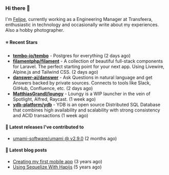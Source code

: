 ### Hi there 👋

I'm [Felipe](https://felipe.im), currently working as a Engineering Manager at Transfeera, enthusiastic in technology and occasionally write about my experiences. Also a hobby photographer.

#### ⭐ Recent Stars
- **[tembo-io/tembo](https://github.com/tembo-io/tembo)** - Postgres for everything (2 days ago)
- **[filamentphp/filament](https://github.com/filamentphp/filament)** - A collection of beautiful full-stack components for Laravel. The perfect starting point for your next app. Using Livewire, Alpine.js and Tailwind CSS. (2 days ago)
- **[danswer-ai/danswer](https://github.com/danswer-ai/danswer)** - Ask Questions in natural language and get Answers backed by private sources. Connects to tools like Slack, GitHub, Confluence, etc. (2 days ago)
- **[MatthiasGrandl/loungy](https://github.com/MatthiasGrandl/loungy)** - Loungy is a WIP launcher in the vein of Spotlight, Alfred, Raycast. (1 week ago)
- **[ydb-platform/ydb](https://github.com/ydb-platform/ydb)** - YDB is an open source Distributed SQL Database that combines high availability and scalability with strong consistency and ACID transactions (1 week ago)

#### 🚀 Latest releases I've contributed to


- [umami-software/umami @ v2.9.0](https://github.com/umami-software/umami/releases/tag/v2.9.0) (2 months ago)

#### 📄 Latest blog posts
- [Creating my first mobile app](https://felipe.im/posts/creating-my-first-mobile-app/) (3 years ago)
- [Using Sequelize With Hapijs](https://felipe.im/posts/using-sequelize-with-hapijs/) (5 years ago)